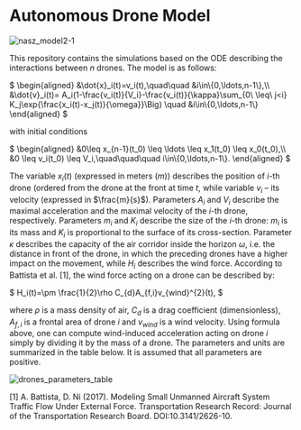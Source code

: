 # Autonomous Drone Model

![nasz_model2-1](https://github.com/user-attachments/assets/4bdf7742-2db6-4bec-abc4-29c9f7155dc0)

This repository contains the simulations based on the ODE describing the interactions between $n$ drones. The model is as follows:

$`
	\begin{aligned}
	&\dot{x}_i(t)=v_i(t),\quad\quad &i\in\{0,\ldots,n-1\},\\
 	&\dot{v}_i(t)= A_i(1-\frac{v_i(t)}{V_i}-\frac{v_i(t)}{\kappa}\sum_{0\ \leq\ j<i} K_j\exp{\frac{x_i(t)-x_j(t)}{\omega}}\Big) \quad &i\in\{0,\ldots,n-1\}
	\end{aligned}
`$
 
with initial conditions
 
$`
	\begin{aligned}
	&0\leq x_{n-1}(t_0) \leq \ldots \leq x_1(t_0) \leq x_0(t_0),\\
	&0 \leq v_i(t_0) \leq V_i,\quad\quad\quad i\in\{0,\ldots,n-1\}.
	\end{aligned}
`$

The variable $x_i(t)$ (expressed in meters ($m$)) describes the position of $i$-th drone (ordered from the drone at the front at time $t$, while variable $v_i$ – its velocity (expressed in $\frac{m}{s}$). Parameters $A_i$ and $V_i$ describe the maximal acceleration and the maximal velocity of the $i$-th drone, respectively. Parameters $m_i$ and $K_i$ describe the size of the $i$-th drone: $m_i$ is its mass and $K_i$ is proportional to the surface of its cross-section. Parameter $\kappa$ describes the capacity of the air corridor inside the horizon $\omega$, i.e. the distance in front of the drone, in which the preceding drones have a higher impact on the movement, while $H_i$ describes the wind force.
According to Battista et al. [1], the wind force acting on a drone can be described by:

$`
H_i(t)=\pm \frac{1}{2}\rho C_{d}A_{f,i}v_{wind}^{2}(t),
`$

where $\rho$ is a mass density of air, $C_{d}$ is a drag coefficient (dimensionless), $A_{f,i}$ is a frontal area of drone $i$ and $v_{wind}$ is a wind velocity.
Using formula above, one can compute wind-induced acceleration acting on drone $i$ simply by dividing it by the mass of a drone. The parameters and units are summarized in the table below. It is assumed that all parameters are positive.

![drones_parameters_table](https://github.com/user-attachments/assets/eeb06f49-f191-44c2-8e6e-49bd5cc5e382)

[1] A. Battista, D. Ni (2017). Modeling Small Unmanned Aircraft System Traffic Flow Under External Force. Transportation Research Record: Journal of the Transportation Research Board. DOI:10.3141/2626-10.
